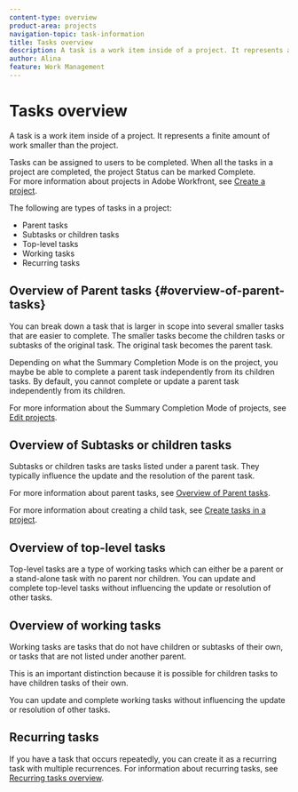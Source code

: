 ```yaml
---
content-type: overview
product-area: projects
navigation-topic: task-information
title: Tasks overview
description: A task is a work item inside of a project. It represents a finite amount of work smaller than the project.
author: Alina
feature: Work Management
---
```


# Tasks overview

A task is a work item inside of a project. It represents a finite amount of work smaller than the project.

Tasks can be assigned to users to be completed. When all the tasks in a project are completed, the project Status can be marked Complete.  
For more information about projects in Adobe Workfront, see [Create a project](../../../manage-work/projects/create-projects/create-project.md).

The following are types of tasks in a project:

* Parent tasks 
* Subtasks or children tasks
* Top-level tasks
* Working tasks
* Recurring tasks

## Overview of Parent tasks  {#overview-of-parent-tasks}

You can break down a task that is larger in scope into several smaller tasks that are easier to complete. The smaller tasks become the children tasks or subtasks of the original task. The original task becomes the parent task.

Depending on what the Summary Completion Mode is on the project, you maybe be able to complete a parent task independently from its children tasks. By default, you cannot complete or update a parent task independently from its children.

For more information about the Summary Completion Mode of projects, see [Edit projects](../../../manage-work/projects/manage-projects/edit-projects.md).

## Overview of Subtasks or children tasks

Subtasks or children tasks are tasks listed under a parent task. They typically influence the update and the resolution of the parent task.

For more information about parent tasks, see [Overview of Parent tasks](#overview-of-parent-tasks).

For more information about creating a child task, see [Create tasks in a project](../../../manage-work/tasks/create-tasks/create-tasks-in-project.md).

## Overview of top-level tasks

Top-level tasks are a type of working tasks which can either be a parent or a stand-alone task with no parent nor children. You can update and complete top-level tasks without influencing the update or resolution of other tasks.

## Overview of working tasks

Working tasks are tasks that do not have children or subtasks of their own, or tasks that are not listed under another parent.

This is an important distinction because it is possible for children tasks to have children tasks of their own.

You can update and complete working tasks without influencing the update or resolution of other tasks.

## Recurring tasks

If you have a task that occurs repeatedly, you can create it as a recurring task with multiple recurrences. For information about recurring tasks, see [Recurring tasks overview](../../../manage-work/tasks/manage-tasks/recurring-tasks-overview.md). 
